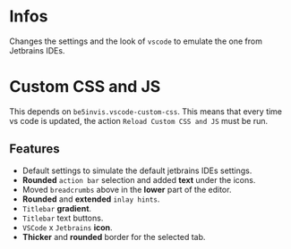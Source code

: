 # Infos

Changes the settings and the look of `vscode` to emulate the one from Jetbrains IDEs.

# Custom CSS and JS

This depends on `be5invis.vscode-custom-css`. This means that every time vs code is updated, the
action `Reload Custom CSS and JS` must be run.

## Features 

 - Default settings to simulate the default jetbrains IDEs settings.
 - **Rounded** `action bar` selection and added **text** under the icons.
 - Moved `breadcrumbs` above in the **lower** part of the editor.
 - **Rounded** and **extended** `inlay hints`.
 - `Titlebar` **gradient**.
 - `Titlebar` text buttons.
 - `VSCode` x `Jetbrains` **icon**.
 - **Thicker** and **rounded** border for the selected tab.